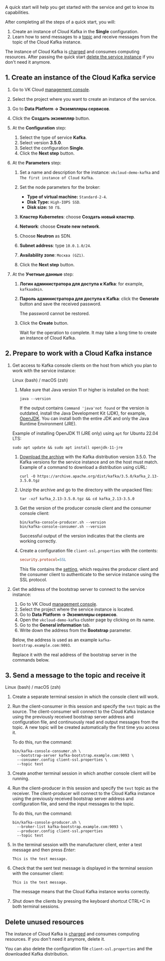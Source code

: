 A quick start will help you get started with the service and get to know its capabilities.

After completing all the steps of a quick start, you will:

1. Create an instance of Cloud Kafka in the **Single** configuration.
1. Learn how to send messages to a [topic](https://kafka.apache.org/documentation/#intro_concepts_and_terms) and receive messages from the topic of the Cloud Kafka instance.

<warn>

The instance of Cloud Kafka is [charged](../tariffication) and consumes computing resources. After passing the quick start [delete the service instance](#delete_unused_resources) if you don't need it anymore.

</warn>

## 1. Create an instance of the Cloud Kafka service

1. Go to VK Cloud [management console](https://msk.cloud.vk.com/app/en/).
1. Select the project where you want to create an instance of the service.
1. Go to **Data Platform → Экземпляры сервисов**.
1. Click the **Создать экземпляр** button.
1. At the **Configuration** step:

   1. Select the type of service **Kafka**.
   1. Select version **3.5.0**.
   1. Select the configuration **Single**.
   1. Click the **Next step** button.

1. At the **Parameters** step:

   1. Set a name and description for the instance: `vkcloud-demo-kafka` and `The first instance of Cloud Kafka`.
   1. Set the node parameters for the broker:

      - **Type of virtual machine:** `Standard-2-4`.
      - **Disk Type:** `High-IOPS SSD`.
      - **Disk size:** `50 ГБ`.

   1. **Кластер Kubernetes**: choose **Создать новый кластер**.
   1. **Network**: choose **Create new network**.
   1. Choose **Neutron** as SDN.
   1. **Subnet address**: type `10.0.1.0/24`.
   1. **Availability zone**: `Москва (GZ1)`.
   1. Click the **Next step** button.

1. At the **Учетные данные** step:

   1. **Логин администратора для доступа к Kafka**: for example, `kafkaadmin`.
   1. **Пароль администратора для доступа к Kafka**: click the **Generate** button and save the received password.

      <err>

      The password cannot be restored.

      </err>

   1. Click the **Create** button.

      Wait for the operation to complete. It may take a long time to create an instance of Cloud Kafka.

## 2. Prepare to work with a Cloud Kafka instance

1. Get access to Kafka console clients on the host from which you plan to work with the service instance:

   <tabs>
   <tablist>
   <tab>Linux (bash) / macOS (zsh)</tab>
   </tablist>
   <tabpanel>

   1. Make sure that Java version 11 or higher is installed on the host:

      ```console
      java --version
      ```

      If the output contains `Command 'java'not found` or the version is outdated, install the Java Development Kit (JDK), for example, [OpenJDK](https://openjdk.org/install/). You can install both the entire JDK and only the Java Runtime Environment (JRE).

     Example of installing OpenJDK 11 (JRE only) using `apt` for Ubuntu 22.04 LTS:

      ```console
      sudo apt update && sudo apt install openjdk-11-jre
      ```

   1. [Download the archive](https://archive.apache.org/dist/kafka/3.5.0/kafka_2.13-3.5.0.tgz) with the Kafka distribution version 3.5.0. The Kafka versions for the service instance and on the host must match. Example of a command to download a distribution using cURL:

      ```console
      curl -O https://archive.apache.org/dist/kafka/3.5.0/kafka_2.13-3.5.0.tgz
      ```

   1. Unzip the archive and go to the directory with the unpacked files:

      ```console
      tar -xzf kafka_2.13-3.5.0.tgz && cd kafka_2.13-3.5.0
      ```

   1. Get the version of the producer console client and the consumer console client:

      ```console
      bin/kafka-console-producer.sh --version
      bin/kafka-console-consumer.sh --version
      ```

      Successful output of the version indicates that the clients are working correctly.

   1. Create a configuration file `client-ssl.properties` with the contents:

      ```ini
      security.protocol=SSL
      ```

      This file contains the [setting](https://kafka.apache.org/documentation/#security_configclients), which requires the producer client and the consumer client to authenticate to the service instance using the SSL protocol.

   </tabpanel>
   </tabs>

1. Get the address of the bootstrap server to connect to the service instance:

   1. Go to VK Cloud [management console](https://msk.cloud.vk.com/app/en/).
   1. Select the project where the service instance is located.
   1. Go to **Data Platform → Экземпляры сервисов**.
   1. Open the `vkcloud-demo-kafka` cluster page by clicking on its name.
   1. Go to the **General information** tab.
   1. Write down the address from the **Bootstrap** parameter.

   <info>

   Below, the address is used as an example `kafka-bootstrap.example.com:9093`.

   Replace it with the real address of the bootstrap server in the commands below.

   </info>

## 3. Send a message to the topic and receive it

<tabs>
<tablist>
<tab>Linux (bash) / macOS (zsh)</tab>
</tablist>
<tabpanel>

1. Create a separate terminal session in which the console client will work.
1. Run the client-consumer in this session and specify the `test` topic as the source. The client-consumer will connect to the Cloud Kafka instance using the previously received bootstrap server address and configuration file, and continuously read and output messages from the topic. A new topic will be created automatically the first time you access it.

   To do this, run the command:

   ```console
   bin/kafka-console-consumer.sh \
     --bootstrap-server kafka-bootstrap.example.com:9093 \
     --consumer.config client-ssl.properties \
     --topic test
   ```

1. Create another terminal session in which another console client will be running.
1. Run the client-producer in this session and specify the `test` topic as the receiver. The client-producer will connect to the Cloud Kafka instance using the previously received bootstrap server address and configuration file, and send the input messages to the topic.

   To do this, run the command:

   ```console
   bin/kafka-console-producer.sh \
     --broker-list kafka-bootstrap.example.com:9093 \
     --producer.config client-ssl.properties
     --topic test
   ```

1. In the terminal session with the manufacturer client, enter a test message and then press _Enter_:

   ```text
   This is the test message.
   ```

1. Check that the sent test message is displayed in the terminal session with the consumer client:

   ```text
   This is the test message.
   ```

   The message means that the Cloud Kafka instance works correctly.

1. Shut down the clients by pressing the keyboard shortcut CTRL+C in both terminal sessions.

</tabpanel>
</tabs>

## Delete unused resources

The instance of Cloud Kafka is [charged](../tariffication) and consumes computing resources. If you don't need it anymore, delete it.

You can also delete the configuration file `client-ssl.properties` and the downloaded Kafka distribution.
